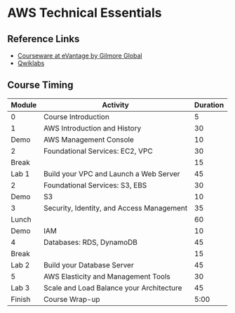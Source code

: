 # AWS Technical Essentials

## Reference Links

* [Courseware at eVantage by Gilmore Global](https://evantage.gilmoreglobal.com/#/user/signin)
* [Qwiklabs](https://ddls.qwiklabs.com/)

## Course Timing

|Module|Activity|Duration|
|-|-|-|
|0|Course Introduction|5|
|1|AWS Introduction and History|30|
|Demo|AWS Management Console|10|
|2|Foundational Services: EC2, VPC|30|
|Break||15|
|Lab 1|Build your VPC and Launch a Web Server|45|
|2|Foundational Services: S3, EBS|30|
|Demo|S3|10|
|3|Security, Identity, and Access Management|35|
|Lunch||60|
|Demo|IAM|10|
|4|Databases: RDS, DynamoDB|45|
|Break||15|
|Lab 2|Build your Database Server|45|
|5|AWS Elasticity and Management Tools|30|
|Lab 3|Scale and Load Balance your Architecture|45|
|Finish|Course Wrap-up|5:00|
